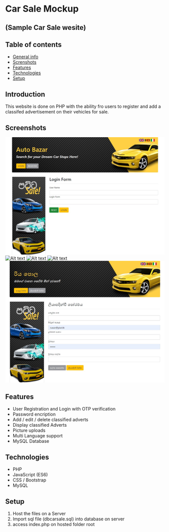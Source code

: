 # Car Sale Mockup

## (Sample Car Sale wesite)

## Table of contents

- [General info](#introduction)
- [Screnshots](#screenshots)
- [Features](#features)
- [Technologies](#technologies)
- [Setup](#setup)

## Introduction

This website is done on PHP with the ability fro users to register and add a classifed advertisement on their vehicles for sale.

## Screenshots

![Alt text](screenshots/login-form.jpg "Login Screen")
![Alt text](screenshots/listing.jpg "List of classifieds")
![Alt text](screenshots/car-listing-profile.png "Cheques Categorised")
![Alt text](screenshots/newlisting.jpg "Reports")
![Alt text](screenshots/multilanguage.jpg "Supporting Multi Language")

## Features

- User Registration and Login with OTP verification
- Password encription
- Add / edit / delete classified adverts
- Display classified Adverts
- Picture uploads
- Multi Language support
- MySQL Database

## Technologies

- PHP
- JavaScript (ES6)
- CSS / Bootstrap
- MySQL

## Setup

1. Host the files on a Server
2. Import sql file (dbcarsale.sql) into database on server
3. access index.php on hosted folder root
